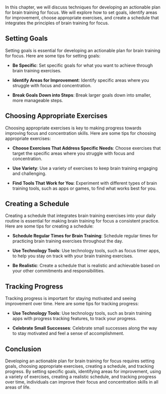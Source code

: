 
In this chapter, we will discuss techniques for developing an actionable plan for brain training for focus. We will explore how to set goals, identify areas for improvement, choose appropriate exercises, and create a schedule that integrates the principles of brain training for focus.

Setting Goals
-------------

Setting goals is essential for developing an actionable plan for brain training for focus. Here are some tips for setting goals:

* **Be Specific**: Set specific goals for what you want to achieve through brain training exercises.

* **Identify Areas for Improvement**: Identify specific areas where you struggle with focus and concentration.

* **Break Goals Down into Steps**: Break larger goals down into smaller, more manageable steps.

Choosing Appropriate Exercises
------------------------------

Choosing appropriate exercises is key to making progress towards improving focus and concentration skills. Here are some tips for choosing appropriate exercises:

* **Choose Exercises That Address Specific Needs**: Choose exercises that target the specific areas where you struggle with focus and concentration.

* **Use Variety**: Use a variety of exercises to keep brain training engaging and challenging.

* **Find Tools That Work for You**: Experiment with different types of brain training tools, such as apps or games, to find what works best for you.

Creating a Schedule
-------------------

Creating a schedule that integrates brain training exercises into your daily routine is essential for making brain training for focus a consistent practice. Here are some tips for creating a schedule:

* **Schedule Regular Times for Brain Training**: Schedule regular times for practicing brain training exercises throughout the day.

* **Use Technology Tools**: Use technology tools, such as focus timer apps, to help you stay on track with your brain training exercises.

* **Be Realistic**: Create a schedule that is realistic and achievable based on your other commitments and responsibilities.

Tracking Progress
-----------------

Tracking progress is important for staying motivated and seeing improvement over time. Here are some tips for tracking progress:

* **Use Technology Tools**: Use technology tools, such as brain training apps with progress tracking features, to track your progress.

* **Celebrate Small Successes**: Celebrate small successes along the way to stay motivated and feel a sense of accomplishment.

Conclusion
----------

Developing an actionable plan for brain training for focus requires setting goals, choosing appropriate exercises, creating a schedule, and tracking progress. By setting specific goals, identifying areas for improvement, using a variety of exercises, creating a realistic schedule, and tracking progress over time, individuals can improve their focus and concentration skills in all areas of life.

